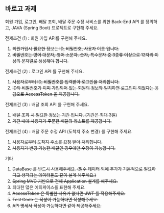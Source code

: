## 바로고 과제

회원 가입, 로그인, 배달 조회, 배달 주문 수정 서비스를 위한 Back-End API 를 정의하고,
JAVA (Spring Boot) 프로젝트로 구현해 주세요.

전제조건 (1) : 회원 가입 API를 구현해 주세요. 
1.	~~회원가입시 필요한 정보는 ID, 비밀번호, 사용자 이름 입니다.~~ 
2.	~~비밀번호는 영어 대문자, 영어 소문자, 숫자, 특수문자 중 3종류 이상으로 12자리 이상의 문자열로 생성해야 합니다.~~

전제조건 (2) : 로그인 API 를 구현해 주세요.
1.	~~사용자로부터 ID, 비밀번호를 입력받아 로그인을 처리합니다.~~
2.	~~ID와 비밀번호가 이미 가입되어 있는 회원의 정보와 일치하면 로그인이 되었다는 응답으로 AccessToken 을 제공합니다.~~

전제조건 (3) : 배달 조회 API 를 구현해 주세요.
1.	~~배달 조회 시 필요한 정보는 기간 입니다. (기간은 최대 3일)~~
2.	~~기간 내에 사용자가 주문한 배달의 리스트를 제공합니다.~~

전제조건 (4) : 배달 주문 수정 API (도착지 주소 변경) 를 구현해 주세요.
1.	~~사용자로부터 도착지 주소를 요청 받아 처리합니다.~~
2.	~~사용자가 변경 가능한 배달인 경우에만 수정이 가능합니다.~~


기타
1.	~~DataBase 를 반드시 사용해주세요. (필수 데이터 외에 추가가 기본적으로 필요하다고 생각되는 데이터들도 같이 설계 해주세요.)~~
2.	~~Spring MVC 기반으로 전체 Application 설계를 해주세요.~~
3.	최대한 많은 예외케이스를 표현해 주세요.
4.	~~AccessToken 은 특별한 사유가 없다면 JWT 를 적용해주세요.~~
5.	~~Test Code 는 작성이 가능하다면 작성해주세요.~~
6.	~~API 명세서 작성이 가능하다면 같이 제공해주세요.~~
